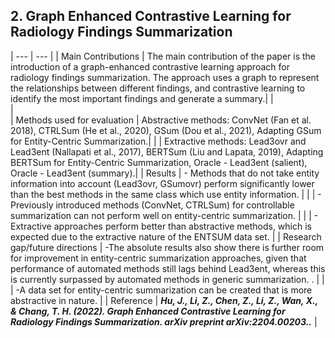 ## 2. Graph Enhanced Contrastive Learning for Radiology Findings Summarization

| --- | --- |
| Main Contributions  | The main contribution of the paper is the introduction of a graph-enhanced contrastive learning approach for radiology findings summarization. The approach uses a graph to represent the relationships between different findings, and contrastive learning to identify the most important findings and generate a summary.|
|                     
|                     
| Methods used for evaluation  | Abstractive methods: ConvNet (Fan et al. 2018), CTRLSum (He et al., 2020), GSum (Dou et al., 2021), Adapting GSum for Entity-Centric Summarization.|
|                              | Extractive methods: Lead3ovr and Lead3ent (Nallapati et al., 2017), BERTSum (Liu and Lapata, 2019), Adapting BERTSum for Entity-Centric Summarization, Oracle - Lead3ent (salient), Oracle - Lead3ent (summary).|
| Results  | - Methods that do not take entity information into account (Lead3ovr, GSumovr) perform significantly lower than the best methods in the same class which use entity information. |
|          | - Previously introduced methods (ConvNet, CTRLSum) for controllable summarization can not perform well on entity-centric summarization. |
|          | - Extractive approaches perform better than abstractive methods, which is expected due to the extractive nature of the ENTSUM data set. |
| Research gap/future directions  | -The absolute results also show there is further room for improvement in entity-centric summarization approaches, given that performance of automated methods still lags behind Lead3ent, whereas this is currently surpassed by automated methods in generic summarization. . |
|                                 | -A data set for entity-centric summarization can be created that is more abstractive in nature. |
| Reference  | ***Hu, J., Li, Z., Chen, Z., Li, Z., Wan, X., & Chang, T. H. (2022). Graph Enhanced Contrastive Learning for Radiology Findings Summarization. arXiv preprint arXiv:2204.00203..*** |

